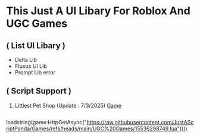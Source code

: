 # This Just A UI Libary For Roblox And UGC Games

## ( List UI Libary )
- Delta Lib
- Fluxus UI Lib
- Prompt Lib error

## ( Script Support )
  1. Littlest Pet Shop (Update : 7/3/2025)
     [Game](https://www.roblox.com/games/15536298749/Littlest-Pet-Shop)
     ```luau
loadstring(game:HttpGetAsync("https://raw.githubusercontent.com/JustAScriptPanda/Games/refs/heads/main/UGC%20Games/15536298749.lua"))()
